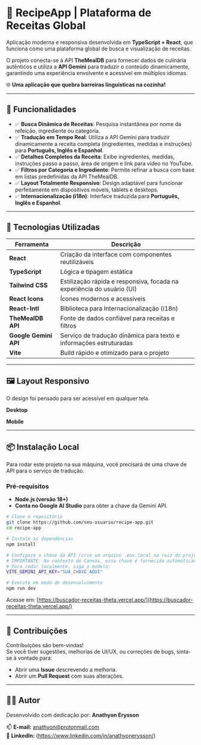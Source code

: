 # 🍳 RecipeApp | Plataforma de Receitas Global

Aplicação moderna e responsiva desenvolvida em **TypeScript + React**, que funciona como uma plataforma global de busca e visualização de receitas.

O projeto conecta-se à API **TheMealDB** para fornecer dados de culinária autênticos e utiliza a **API Gemini** para traduzir o conteúdo dinamicamente, garantindo uma experiência envolvente e acessível em múltiplos idiomas.

🌐 **Uma aplicação que quebra barreiras linguísticas na cozinha!**

---

## 📌 Funcionalidades

- ✅ **Busca Dinâmica de Receitas**: Pesquisa instantânea por nome da refeição, ingrediente ou categoria.  
- ✅ **Tradução em Tempo Real**: Utiliza a API Gemini para traduzir dinamicamente a receita completa (ingredientes, medidas e instruções) para **Português, Inglês e Espanhol**.  
- ✅ **Detalhes Completos da Receita**: Exibe ingredientes, medidas, instruções passo a passo, área de origem e link para vídeo no YouTube.  
- ✅ **Filtros por Categoria e Ingrediente**: Permite refinar a busca com base em listas predefinidas da API TheMealDB.  
- ✅ **Layout Totalmente Responsivo**: Design adaptável para funcionar perfeitamente em dispositivos móveis, tablets e desktops.  
- ✅ **Internacionalização (i18n)**: Interface traduzida para **Português, Inglês e Espanhol**.  

---

## 🧪 Tecnologias Utilizadas

| Ferramenta         | Descrição                                                                 |
|--------------------|-----------------------------------------------------------------------------|
| **React**          | Criação da interface com componentes reutilizáveis                         |
| **TypeScript**     | Lógica e tipagem estática                                                  |
| **Tailwind CSS**   | Estilização rápida e responsiva, focada na experiência do usuário (UI)      |
| **React Icons**    | Ícones modernos e acessíveis                                               |
| **React-Intl**     | Biblioteca para Internacionalização (i18n)                                 |
| **TheMealDB API**  | Fonte de dados confiável para receitas e filtros                           |
| **Google Gemini API** | Serviço de tradução dinâmica para texto e informações estruturadas     |
| **Vite**           | Build rápido e otimizado para o projeto                                    |

---

## 🖼️ Layout Responsivo

O design foi pensado para ser acessível em qualquer tela.

**Desktop**  

**Mobile**  

---

## 📦 Instalação Local

Para rodar este projeto na sua máquina, você precisará de uma chave de API para o serviço de tradução.

### Pré-requisitos

- **Node.js (versão 18+)**  
- **Conta no Google AI Studio** para obter a chave da Gemini API.

```bash
# Clone o repositório
git clone https://github.com/seu-usuario/recipe-app.git
cd recipe-app

# Instale as dependências
npm install

# Configure a chave da API (crie um arquivo .env.local na raiz do projeto)
# IMPORTANTE: No contexto do Canvas, essa chave é fornecida automaticamente.
# Para rodar localmente, siga o modelo:
VITE_GEMINI_API_KEY="SUA_CHAVE_AQUI"

# Execute em modo de desenvolvimento
npm run dev
```

Acesse em: [https://buscador-receitas-theta.vercel.app/](https://buscador-receitas-theta.vercel.app/)

---

## 🤝 Contribuições

Contribuições são bem-vindas!  
Se você tiver sugestões, melhorias de UI/UX, ou correções de bugs, sinta-se à vontade para:

- Abrir uma **Issue** descrevendo a melhoria.  
- Abrir um **Pull Request** com suas alterações.  

---

## 👨‍💻 Autor

Desenvolvido com dedicação por: **Anathyon Erysson**  

📫 **E-mail:** anathyon@protonmail.com  
🔗 **LinkedIn:** (https://www.linkedin.com/in/anathyonerysson/)

